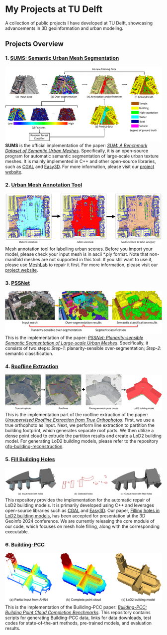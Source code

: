 # My Projects at TU Delft

A collection of public projects I have developed at TU Delft, showcasing advancements in 3D geoinformation and urban modeling.

## Projects Overview

### 1. [SUMS: Semantic Urban Mesh Segmentation](https://github.com/tudelft3d/SUMS-Semantic-Urban-Mesh-Segmentation-public)
![SUMS](/pics/proj_sum.png)  
**SUMS** is the official implementation of the paper: [*SUM: A Benchmark Dataset of Semantic Urban Meshes*](https://www.sciencedirect.com/science/article/pii/S0924271621001854). 
Specifically, it is an open-source program for automatic semantic segmentation of large-scale urban texture meshes.
It is mainly implemented in C++ and other open-source libraries, such as [CGAL](https://www.cgal.org/) and [Easy3D](https://github.com/LiangliangNan/Easy3D).
For more information, please visit our [project website](https://3d.bk.tudelft.nl/projects/meshannotation/).

### 2. [Urban Mesh Annotation Tool](https://github.com/tudelft3d/3D_Urban_Mesh_Annotator.git)
![Urban Mesh Annotation Tool](/pics/proj_annot.png)  
Mesh annotation tool for labelling urban scenes. 
Before you import your model, please check your input mesh is in ascii *.ply format.
Note that non-manifold meshes are not supported in this tool. 
If you still want to use it, please use [MeshLab](https://www.meshlab.net/) to repair it first.
For more information, please visit our [project website](https://3d.bk.tudelft.nl/projects/meshannotation/).

### 3. [PSSNet](https://github.com/tudelft3d/PSSNet)
![PSSNet](/pics/proj_pssnet.png)
This is the implementation of the paper: [*PSSNet: Planarity-sensible Semantic Segmentation of Large-scale Urban Meshes*](https://www.sciencedirect.com/science/article/pii/S0924271622003355). 
Specifically, it consists of two steps: *Step-1*: planarity-sensible over-segmentation; *Step-2*: semantic classification.   

### 4. [Roofline Extraction](https://github.com/tudelft3d/Roofline-extraction-from-orthophotos)
![roofline](/pics/proj_roofline.png)
This is the implementation part of the roofline extraction of the paper: [*Unsupervised Roofline Extraction from True Orthophotos*](https://arxiv.org/abs/2310.01067). 
First, we use a true orthophoto as input. 
Next, we perform line extraction to partition the building footprint, which generates separate roof parts. 
We then utilize a dense point cloud to extrude the partition results and create a LoD2 building model. For generating LoD2 building models, please refer to the repository [gfp-building-reconstruction](https://github.com/geoflow3d/gfp-building-reconstruction).

### 5. [Fill Building Holes](https://github.com/tudelft3d/Automatic-Repair-of-LoD2-Building-Models)
![fillholes](/pics/proj_fillholes.png)
This repository provides the implementation for the automatic repair of LoD2 building models. It is primarily developed using C++ and leverages open-source libraries such as [CGAL](https://www.cgal.org/) and [Easy3D](https://github.com/LiangliangNan/Easy3D).
Our paper, [Filling holes in LoD2 building models](https://isprs-annals.copernicus.org/articles/X-4-W5-2024/171/2024/), has been accepted for presentation at the 3D Geoinfo 2024 conference. 
We are currently releasing the core module of our code, which focuses on mesh hole filling, along with the corresponding executable. 

### 6. [Building-PCC](https://github.com/tudelft3d/Building-PCC-Building-Point-Cloud-Completion-Benchmarks)
![buildingpcc](/pics/proj_buildingpcc.png)
This is the implementation of the Builiding-PCC paper: [*Building-PCC: Building Point Cloud Completion Benchmarks*](https://isprs-annals.copernicus.org/articles/X-4-W5-2024/179/2024/).
This repository contains scripts for generating Building-PCC data, links for data downloads, test codes for state-of-the-art methods, pre-trained models, and evaluation results.
